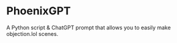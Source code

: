 # PhoenixGPT
A Python script &amp; ChatGPT prompt that allows you to easily make objection.lol scenes.
